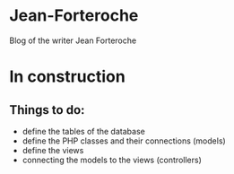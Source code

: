 # Jean-Forteroche
Blog of the writer Jean Forteroche

# In construction

## Things to do:

- define the tables of the database
- define the PHP classes and their connections (models)
- define the views
- connecting the models to the views (controllers)